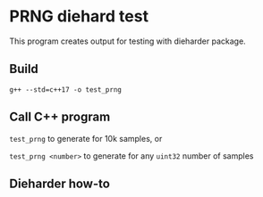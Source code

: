 # PRNG diehard test

This program creates output for testing with dieharder package.

## Build

`g++ --std=c++17 -o test_prng`

## Call C++ program

`test_prng` to generate for 10k samples, or

`test_prng <number>` to generate for any `uint32` number of samples

## Dieharder how-to





